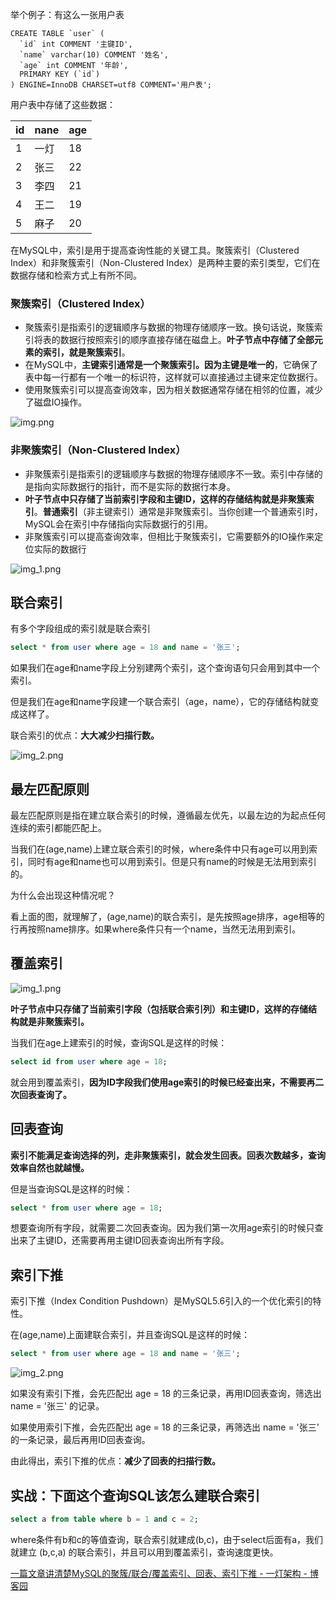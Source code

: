 举个例子：有这么一张用户表
```
CREATE TABLE `user` (
  `id` int COMMENT '主键ID',
  `name` varchar(10) COMMENT '姓名',
  `age` int COMMENT '年龄',
  PRIMARY KEY (`id`)
) ENGINE=InnoDB CHARSET=utf8 COMMENT='用户表';

```

用户表中存储了这些数据：

| id | nane | age |
| --- | --- | --- |
| 1 | 一灯 | 18 |
| 2 | 张三 | 22 |
| 3 | 李四 | 21 |
| 4 | 王二 | 19 |
| 5 | 麻子 | 20 |

在MySQL中，索引是用于提高查询性能的关键工具。聚簇索引（Clustered Index）和非聚簇索引（Non-Clustered Index）是两种主要的索引类型，它们在数据存储和检索方式上有所不同。

### 聚簇索引（Clustered Index）

- 聚簇索引是指索引的逻辑顺序与数据的物理存储顺序一致。换句话说，聚簇索引将表的数据行按照索引的顺序直接存储在磁盘上。**叶子节点中存储了全部元素的索引，就是聚簇索引**。
- 在MySQL中，**主键索引通常是一个聚簇索引。因为主键是唯一的**，它确保了表中每一行都有一个唯一的标识符，这样就可以直接通过主键来定位数据行。
- 使用聚簇索引可以提高查询效率，因为相关数据通常存储在相邻的位置，减少了磁盘IO操作。

![img.png](img.png)

### 非聚簇索引（Non-Clustered Index）

- 非聚簇索引是指索引的逻辑顺序与数据的物理存储顺序不一致。索引中存储的是指向实际数据行的指针，而不是实际的数据行本身。
- **叶子节点中只存储了当前索引字段和主键ID，这样的存储结构就是非聚簇索引**。**普通索引**（非主键索引）通常是非聚簇索引。当你创建一个普通索引时，MySQL会在索引中存储指向实际数据行的引用。
- 非聚簇索引可以提高查询效率，但相比于聚簇索引，它需要额外的IO操作来定位实际的数据行

![img_1.png](img_1.png)

## 联合索引

有多个字段组成的索引就是联合索引

```sql
select * from user where age = 18 and name = '张三';
```

如果我们在age和name字段上分别建两个索引，这个查询语句只会用到其中一个索引。

但是我们在age和name字段建一个联合索引（age，name），它的存储结构就变成这样了。

联合索引的优点：**大大减少扫描行数。**

![img_2.png](img_2.png)

## 最左匹配原则

最左匹配原则是指在建立联合索引的时候，遵循最左优先，以最左边的为起点任何连续的索引都能匹配上。

当我们在(age,name)上建立联合索引的时候，where条件中只有age可以用到索引，同时有age和name也可以用到索引。但是只有name的时候是无法用到索引的。

为什么会出现这种情况呢？

看上面的图，就理解了，(age,name)的联合索引，是先按照age排序，age相等的行再按照name排序。如果where条件只有一个name，当然无法用到索引。

## 覆盖索引

![img_1.png](img_1.png)

**叶子节点中只存储了当前索引字段（包括联合索引列）和主键ID，这样的存储结构就是非聚簇索引。**

当我们在age上建索引的时候，查询SQL是这样的时候：

```sql
select id from user where age = 18;
```

就会用到覆盖索引，**因为ID字段我们使用age索引的时候已经查出来，不需要再二次回表查询了。**

## 回表查询

**索引不能满足查询选择的列，走非聚簇索引，就会发生回表。回表次数越多，查询效率自然也就越慢。**

但是当查询SQL是这样的时候：

```sql
select * from user where age = 18;

```

想要查询所有字段，就需要二次回表查询。因为我们第一次用age索引的时候只查出来了主键ID，还需要再用主键ID回表查询出所有字段。

## 索引下推

索引下推（Index Condition Pushdown）是MySQL5.6引入的一个优化索引的特性。

在(age,name)上面建联合索引，并且查询SQL是这样的时候：

```sql
select * from user where age = 18 and name = '张三';
```

![img_2.png](img_2.png)

如果没有索引下推，会先匹配出 age = 18 的三条记录，再用ID回表查询，筛选出 name = '张三' 的记录。

如果使用索引下推，会先匹配出 age = 18 的三条记录，再筛选出 name = '张三' 的一条记录，最后再用ID回表查询。

由此得出，索引下推的优点：**减少了回表的扫描行数。**

## 实战：下面这个查询SQL该怎么建联合索引

```sql
select a from table where b = 1 and c = 2;

```

where条件有b和c的等值查询，联合索引就建成(b,c)，由于select后面有a，我们就建立 (b,c,a) 的联合索引，并且可以用到覆盖索引，查询速度更快。

[一篇文章讲清楚MySQL的聚簇/联合/覆盖索引、回表、索引下推 - 一灯架构 - 博客园](https://www.cnblogs.com/yidengjiagou/p/16410968.html)